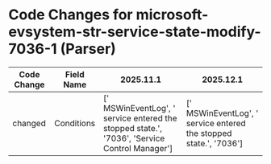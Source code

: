 # Code Changes for microsoft-evsystem-str-service-state-modify-7036-1 (Parser)

| Code Change | Field Name | 2025.11.1 | 2025.12.1 |
|-------------|------------|-----------|------------|
| changed | Conditions | [' MSWinEventLog', ' service entered the stopped state.', '7036', 'Service Control Manager'] | [' MSWinEventLog', ' service entered the stopped state.', '7036'] |